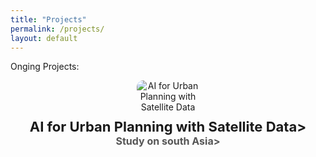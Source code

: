 ```yaml
---
title: "Projects"
permalink: /projects/
layout: default
---
```

Onging Projects:

<div style="text-align: center; margin-bottom: 30px;">
  <img src="https://github.com/user-attachments/assets/4ecc797e-2bc6-4b3b-8ed3-f3d9f25d64a5" 
       alt="AI for Urban Planning with Satellite Data" 
       style="max-width: 100px; border-radius: 10px; display: block; margin: 0 auto 10px;"/>

  <p style="font-size: 22px; margin-top: 10px;">
    <strong>AI for Urban Planning with Satellite Data><br>
    <span style="font-size: 16px; color: #555;">Study on south Asia>
  </p>
</div>

